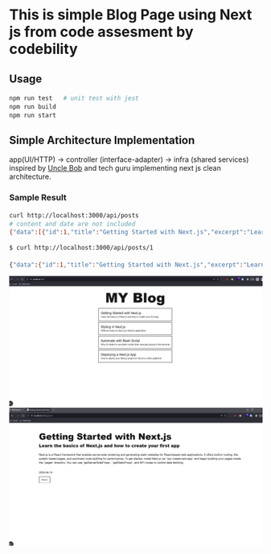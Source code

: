 # This is simple Blog Page using Next js from code assesment by codebility

## Usage
```bash
npm run test   # unit test with jest
npm run build 
npm run start
```

## Simple Architecture Implementation
app(UI/HTTP) -> controller (interface-adapter) -> infra (shared services)
inspired by [Uncle Bob](https://blog.cleancoder.com/uncle-bob/2012/08/13/the-clean-architecture.html) and tech guru implementing next js clean architecture.

### Sample Result
```bash
curl http://localhost:3000/api/posts
# content and date are not included
{"data":[{"id":1,"title":"Getting Started with Next.js","excerpt":"Learn the basics of Next.js and how to create your first app"},{"id":2,"title":"Styling in Next.js","excerpt":"Different ways to style your Next.js application"},{"id":3,"title":"Automate with Bash Script","excerpt":"Why it's better to use Bash scripts than manually typing in the terminal"},{"id":4,"title":"Deploying a Next.js App","excerpt":"How to deploy your Next.js project to Vercel or other platforms"}]}
```

```bash
$ curl http://localhost:3000/api/posts/1

{"data":{"id":1,"title":"Getting Started with Next.js","excerpt":"Learn the basics of Next.js and how to create your first app","content":"Next.js is a React framework that enables server-side rendering and generating static websites for React-based web applications. It offers built-in routing, file-system based pages, and automatic code splitting for performance. To get started, install Next.js via `npx create-next-app` and begin building your pages inside the `pages` directory. You can use `getServerSideProps`, `getStaticProps`, and API routes to control data fetching.","date":"2025-04-15"}}
```

![HOME](assets/home.png)
![POST](assets/post.png)